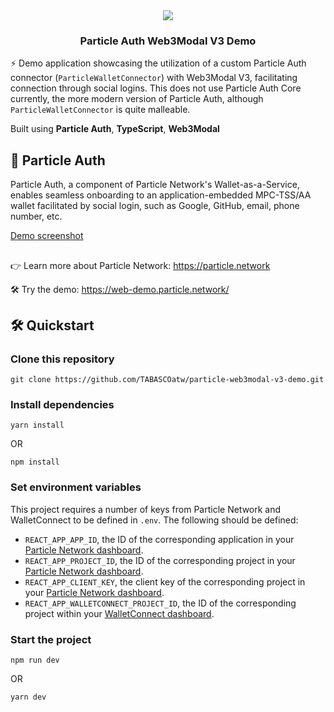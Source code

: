 <div align="center">
  <a href="https://particle.network/">
    <img src="https://i.imgur.com/xmdzXU4.png" />
  </a>
  <h3>
    Particle Auth Web3Modal V3 Demo
  </h3>
</div>

⚡️ Demo application showcasing the utilization of a custom Particle Auth connector (`ParticleWalletConnector`) with Web3Modal V3, facilitating connection through social logins. This does not use Particle Auth Core currently, the more modern version of Particle Auth, although `ParticleWalletConnector` is quite malleable. 

Built using **Particle Auth**, **TypeScript**, **Web3Modal**

## 🔑 Particle Auth
Particle Auth, a component of Particle Network's Wallet-as-a-Service, enables seamless onboarding to an application-embedded MPC-TSS/AA wallet facilitated by social login, such as Google, GitHub, email, phone number, etc.

[Demo screenshot](https://i.imgur.com/yb71b4F.png)

##

👉 Learn more about Particle Network: https://particle.network

🛠️ Try the demo: https://web-demo.particle.network/

## 🛠️ Quickstart

### Clone this repository
```
git clone https://github.com/TABASCOatw/particle-web3modal-v3-demo.git
```

### Install dependencies
```
yarn install
```
OR
```
npm install
```

### Set environment variables
This project requires a number of keys from Particle Network and WalletConnect to be defined in `.env`. The following should be defined:
- `REACT_APP_APP_ID`, the ID of the corresponding application in your [Particle Network dashboard](https://dashboard.particle.network/#/applications).
- `REACT_APP_PROJECT_ID`, the ID of the corresponding project in your [Particle Network dashboard](https://dashboard.particle.network/#/applications).
-  `REACT_APP_CLIENT_KEY`, the client key of the corresponding project in your [Particle Network dashboard](https://dashboard.particle.network/#/applications).
-  `REACT_APP_WALLETCONNECT_PROJECT_ID`, the ID of the corresponding project within your [WalletConnect dashboard](https://cloud.walletconnect.com).

### Start the project
```
npm run dev
```
OR
```
yarn dev
```